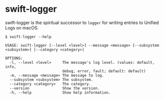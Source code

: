 # swift-logger

swift-logger is the spiritual successor to `logger` for writing entries to Unified Logs on macOS.

```
$ swift-logger --help

USAGE: swift-logger [--level <level>] --message <message> [--subsystem <subsystem>] [--category <category>]

OPTIONS:
  -l, --level <level>     The message's log level. (values: default, info,
                          debug, error, fault; default: default)
  -m, --message <message> The message to log.
  --subsystem <subsystem> The subsystem.
  --category <category>   The category.
  --version               Show the version.
  -h, --help              Show help information.
```
